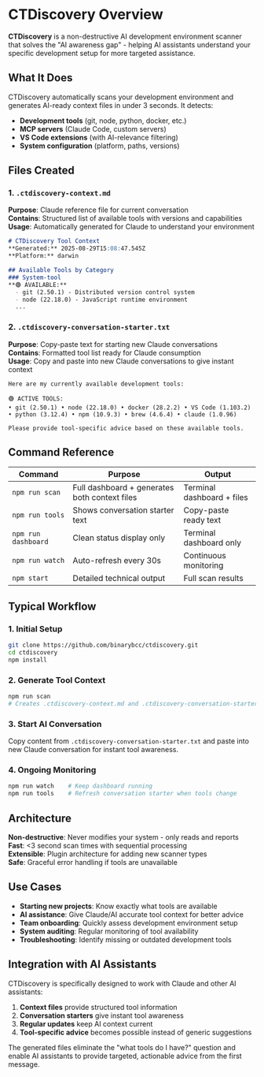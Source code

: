 # CTDiscovery Overview

**CTDiscovery** is a non-destructive AI development environment scanner that solves the "AI awareness gap" - helping AI assistants understand your specific development setup for more targeted assistance.

## What It Does

CTDiscovery automatically scans your development environment and generates AI-ready context files in under 3 seconds. It detects:

- **Development tools** (git, node, python, docker, etc.)
- **MCP servers** (Claude Code, custom servers)
- **VS Code extensions** (with AI-relevance filtering)
- **System configuration** (platform, paths, versions)

## Files Created

### 1. `.ctdiscovery-context.md`
**Purpose**: Claude reference file for current conversation  
**Contains**: Structured list of available tools with versions and capabilities  
**Usage**: Automatically generated for Claude to understand your environment

```markdown
# CTDiscovery Tool Context
**Generated:** 2025-08-29T15:08:47.545Z
**Platform:** darwin

## Available Tools by Category
### System-tool
**🟢 AVAILABLE:**
  - git (2.50.1) - Distributed version control system
  - node (22.18.0) - JavaScript runtime environment
  ...
```

### 2. `.ctdiscovery-conversation-starter.txt`
**Purpose**: Copy-paste text for starting new Claude conversations  
**Contains**: Formatted tool list ready for Claude consumption  
**Usage**: Copy and paste into new Claude conversations to give instant context

```
Here are my currently available development tools:

🟢 ACTIVE TOOLS:
• git (2.50.1) • node (22.18.0) • docker (28.2.2) • VS Code (1.103.2)
• python (3.12.4) • npm (10.9.3) • brew (4.6.4) • claude (1.0.96)

Please provide tool-specific advice based on these available tools.
```

## Command Reference

| Command | Purpose | Output |
|---------|---------|--------|
| `npm run scan` | Full dashboard + generates both context files | Terminal dashboard + files |
| `npm run tools` | Shows conversation starter text | Copy-paste ready text |
| `npm run dashboard` | Clean status display only | Terminal dashboard only |
| `npm run watch` | Auto-refresh every 30s | Continuous monitoring |
| `npm start` | Detailed technical output | Full scan results |

## Typical Workflow

### 1. Initial Setup
```bash
git clone https://github.com/binarybcc/ctdiscovery.git
cd ctdiscovery
npm install
```

### 2. Generate Tool Context
```bash
npm run scan
# Creates .ctdiscovery-context.md and .ctdiscovery-conversation-starter.txt
```

### 3. Start AI Conversation
Copy content from `.ctdiscovery-conversation-starter.txt` and paste into new Claude conversation for instant tool awareness.

### 4. Ongoing Monitoring
```bash
npm run watch    # Keep dashboard running
npm run tools    # Refresh conversation starter when tools change
```

## Architecture

**Non-destructive**: Never modifies your system - only reads and reports  
**Fast**: <3 second scan times with sequential processing  
**Extensible**: Plugin architecture for adding new scanner types  
**Safe**: Graceful error handling if tools are unavailable  

## Use Cases

- **Starting new projects**: Know exactly what tools are available
- **AI assistance**: Give Claude/AI accurate tool context for better advice
- **Team onboarding**: Quickly assess development environment setup
- **System auditing**: Regular monitoring of tool availability
- **Troubleshooting**: Identify missing or outdated development tools

## Integration with AI Assistants

CTDiscovery is specifically designed to work with Claude and other AI assistants:

1. **Context files** provide structured tool information
2. **Conversation starters** give instant tool awareness
3. **Regular updates** keep AI context current
4. **Tool-specific advice** becomes possible instead of generic suggestions

The generated files eliminate the "what tools do I have?" question and enable AI assistants to provide targeted, actionable advice from the first message.